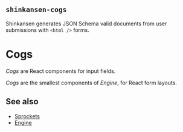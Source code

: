 ## `shinkansen-cogs`

Shinkansen generates JSON Schema valid documents from user submissions with `<html />` forms.

# Cogs

_Cogs_ are React components for input fields.

_Cogs_ are the smallest components of _Engine_, for React form layouts.

## See also

- [Sprockets](https://github.com/modernpoacher/shinkansen-sprockets)
- [Engine](https://github.com/modernpoacher/shinkansen-engine)

